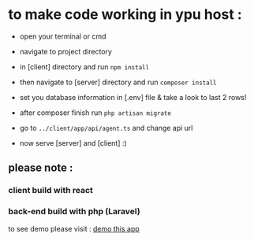 # to make code working in ypu host :

* open your terminal or cmd
* navigate to project directory
* in [client] directory and run `npm install`

* then navigate to [server] directory and run `composer install`
* set you database information in [.env] file & take a look to last 2 rows!
* after composer finish run `php artisan migrate`

* go to `../client/app/api/agent.ts` and change api url

* now serve [server] and [client] :)

## please note : 

### client build with react
### back-end build with php (Laravel)

to see demo please visit : [demo this app](http://anzawi-001-site1.itempurl.com)
